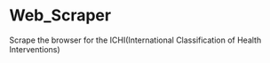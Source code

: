 # Web_Scraper
 Scrape the browser for the ICHI(International Classification of Health Interventions)
